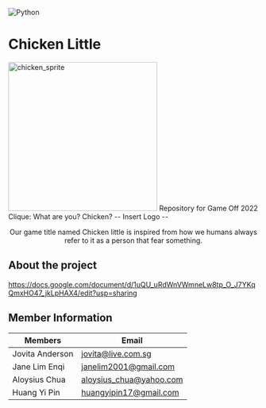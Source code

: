 ![Python](https://img.shields.io/badge/python-3670A0?style=for-the-badge&logo=python&logoColor=ffdd54)

# Chicken Little
<img style="width: 300px; height: 300px;" src="https://img.itch.zone/aW1hZ2UvMTA2MzY1NC82MDg4NzcyLmdpZg==/347x500/00ORFO.gif" alt="chicken_sprite">
Repository for Game Off 2022 <br>
Clique: What are you? Chicken?
-- Insert Logo --
  <br/>
  <div>
    <p align="center">
      Our game title named Chicken little is inspired from how we humans always refer to it as a person that fear something.
    </p>
  </div>

## About the project
https://docs.google.com/document/d/1uQU_uRdWnVWmneLw8tp_O_J7YKqQmxHO47_jkLpHAX4/edit?usp=sharing

## Member Information

| Members               | Email                                                             
| --------------------- | ---------------- 
| Jovita Anderson       |  jovita@live.com.sg                   
| Jane Lim Enqi         |  janelim2001@gmail.com          
| Aloysius Chua         |  aloysius_chua@yahoo.com
| Huang Yi Pin          |  huangyipin17@gmail.com


